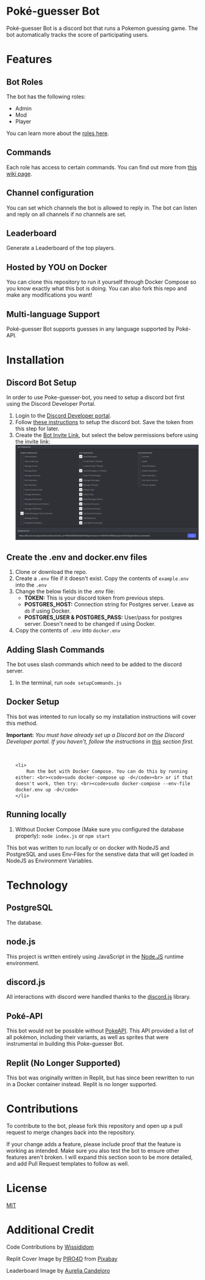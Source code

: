# Poké-guesser Bot

Poké-guesser Bot is a discord bot that runs a Pokemon guessing game. The bot automatically tracks the score of participating users.

# Features

## Bot Roles

The bot has the following roles:

- Admin
- Mod
- Player

You can learn more about the [roles here](https://github.com/GeorgeCiesinski/poke-guesser-bot/wiki/Bot-Roles).

## Commands

Each role has access to certain commands. You can find out more from [this wiki page](https://github.com/GeorgeCiesinski/poke-guesser-bot/wiki/Commands).

## Channel configuration

You can set which channels the bot is allowed to reply in. The bot can listen and reply on all channels if no channels are set.

## Leaderboard

Generate a Leaderboard of the top players.

## Hosted by YOU on Docker

You can clone this repository to run it yourself through Docker Compose so you know exactly what this bot is doing. You can also fork this repo and make any modifications you want!

## Multi-language Support

Poké-guesser Bot supports guesses in any language supported by Poké-API.

# Installation

## Discord Bot Setup

In order to use Poke-guesser-bot, you need to setup a discord bot first using the Discord Developer Portal.

<!-- Keep ordered lists in html format -->
<ol>            
    <li>
        Login to the <a href="https://discord.com/developers/applications">Discord Developer portal</a>.
    </li>
    <li>
        Follow <a href="https://discordjs.guide/preparations/setting-up-a-bot-application.html#creating-your-bot">these instructions</a> to setup the discord bot. Save the token from this step for later.
    </li>
    <li>
        Create the <a href="https://discordjs.guide/preparations/adding-your-bot-to-servers.html#bot-invite-links">Bot Invite Link</a>, but select the below permissions before using the invite link:
        <img src="images/bot-4.png" alt="bot-4">
    </li>
</ol>

## Create the .env and docker.env files

<ol>
     <li>
        Clone or download the repo.
    </li>
    <li>
        Create a <code>.env</code> file if it doesn't exist. Copy the contents of <code>example.env</code> into the <code>.env</code>
    </li>
    <li>
        Change the below fields in the .env file:
        <ul>
            <li><strong>TOKEN:</strong> This is your discord token from previous steps.</li>
            <li><strong>POSTGRES_HOST:</strong> Connection string for Postgres server. Leave as <code>db</code> if using Docker.</li>
            <li><strong>POSTGRES_USER & POSTGRES_PASS:</strong> User/pass for postgres server. Doesn't need to be changed if using Docker.
        </ul>
    </li>
    <li>
        Copy the contents of <code>.env</code> into <code>docker.env</code>
    </li>
</ol>

## Adding Slash Commands

The bot uses slash commands which need to be added to the discord server.

<ol>
    <li>In the terminal, run <code>node setupCommands.js</code></li>
</ol>

## Docker Setup

This bot was intented to run locally so my installation instructions will cover this method.

**Important:** *You must have already set up a Discord bot on the Discord Developer portal. If you haven't, follow the instructions in [this](#setup-discord-bot) section first.*

<img src="" alt="">

<ol>
   
    <li>
        Run the bot with Docker Compose. You can do this by running either: <br><code>sudo docker-compose up -d</code><br> or if that doesn't work, then try: <br><code>sudo docker-compose --env-file docker.env up -d</code>
    </li>
</ol>


## Running locally

1. Without Docker Compose (Make sure you configured the database properly): `node index.js` or `npm start`

This bot was written to run locally or on docker with NodeJS and PostgreSQL and uses Env-Files for the senstive data that will get loaded in NodeJS as Environment Variables.

# Technology

## PostgreSQL

The database.

## node.js

This project is written entirely using JavaScript in the [Node.JS](https://nodejs.org/en/) runtime environment. 

## discord.js

All interactions with discord were handled thanks to the [discord.js](https://discord.js.org/#/) library.

## Poké-API

This bot would not be possible without [PokeAPI](https://pokeapi.co/). This API provided a list of all pokémon, including their variants, as well as sprites that were instrumental in building this Poke-guesser Bot.

## Replit (No Longer Supported)

This bot was originally written in Replit, but has since been rewritten to run in a Docker container instead. Replit is no longer supported. 

# Contributions

To contribute to the bot, please fork this repository and open up a pull request to merge changes back into the repository.

If your change adds a feature, please include proof that the feature is working as intended. Make sure you also test the bot to ensure other features aren't broken. I will expand this section soon to be more detailed, and add Pull Request templates to follow as well.

# License

[MIT](https://choosealicense.com/licenses/mit/)

# Additional Credit

Code Contributions by [Wissididom](https://github.com/Wissididom)

Replit Cover Image by [PIRO4D](https://pixabay.com/users/piro4d-2707530/) from [Pixabay](https://pixabay.com)

Leaderboard Image by [Aurelia Candeloro](https://www.instagram.com/aurelia.borealis)
